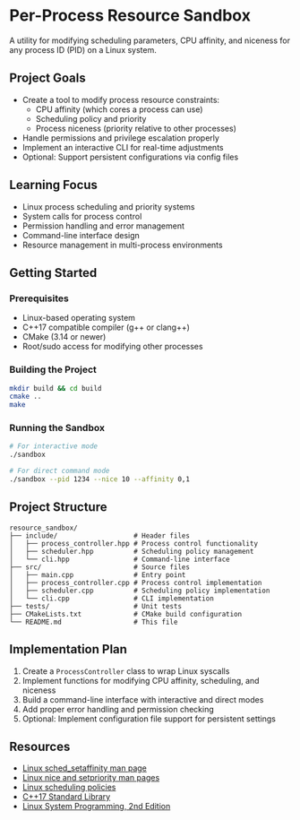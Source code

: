 # Per-Process Resource Sandbox

A utility for modifying scheduling parameters, CPU affinity, and niceness for any process ID (PID) on a Linux system.

## Project Goals

- Create a tool to modify process resource constraints:
  - CPU affinity (which cores a process can use)
  - Scheduling policy and priority
  - Process niceness (priority relative to other processes)
- Handle permissions and privilege escalation properly
- Implement an interactive CLI for real-time adjustments
- Optional: Support persistent configurations via config files

## Learning Focus

- Linux process scheduling and priority systems
- System calls for process control
- Permission handling and error management
- Command-line interface design
- Resource management in multi-process environments

## Getting Started

### Prerequisites

- Linux-based operating system
- C++17 compatible compiler (g++ or clang++)
- CMake (3.14 or newer)
- Root/sudo access for modifying other processes

### Building the Project

```bash
mkdir build && cd build
cmake ..
make
```

### Running the Sandbox

```bash
# For interactive mode
./sandbox

# For direct command mode
./sandbox --pid 1234 --nice 10 --affinity 0,1
```

## Project Structure

```
resource_sandbox/
├── include/                   # Header files
│   ├── process_controller.hpp # Process control functionality
│   ├── scheduler.hpp          # Scheduling policy management
│   └── cli.hpp                # Command-line interface
├── src/                       # Source files
│   ├── main.cpp               # Entry point
│   ├── process_controller.cpp # Process control implementation
│   ├── scheduler.cpp          # Scheduling policy implementation
│   └── cli.cpp                # CLI implementation
├── tests/                     # Unit tests
├── CMakeLists.txt             # CMake build configuration
└── README.md                  # This file
```

## Implementation Plan

1. Create a `ProcessController` class to wrap Linux syscalls
2. Implement functions for modifying CPU affinity, scheduling, and niceness
3. Build a command-line interface with interactive and direct modes
4. Add proper error handling and permission checking
5. Optional: Implement configuration file support for persistent settings

## Resources

- [Linux sched_setaffinity man page](https://man7.org/linux/man-pages/man2/sched_setaffinity.2.html)
- [Linux nice and setpriority man pages](https://man7.org/linux/man-pages/man2/setpriority.2.html)
- [Linux scheduling policies](https://man7.org/linux/man-pages/man7/sched.7.html)
- [C++17 Standard Library](https://en.cppreference.com/w/cpp/17)
- [Linux System Programming, 2nd Edition](https://www.oreilly.com/library/view/linux-system-programming/9781449341527/)
